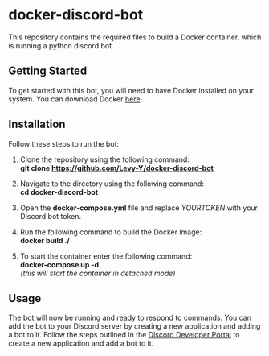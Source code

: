 # docker-discord-bot

This repository contains the required files to build a Docker container, which is running a python discord bot.

## Getting Started

To get started with this bot, you will need to have Docker installed on your system. You can download Docker [here](https://www.docker.com/products/docker-desktop/).

## Installation

Follow these steps to run the bot:

1. Clone the repository using the following command: <br>
**git clone https://github.com/Levy-Y/docker-discord-bot**

2. Navigate to the directory using the following command: <br>
**cd docker-discord-bot**

3. Open the **docker-compose.yml** file and replace *YOURTOKEN* with your Discord bot token.

4. Run the following command to build the Docker image: <br>
**docker build ./**

5. To start the container enter the following command: <br>
**docker-compose up -d** <br>
*(this will start the container in detached mode)*

## Usage
The bot will now be running and ready to respond to commands. You can add the bot to your Discord server by creating a new application and adding a bot to it. Follow the steps outlined in the [Discord Developer Portal](https://discord.com/developers/applications) to create a new application and add a bot to it.
